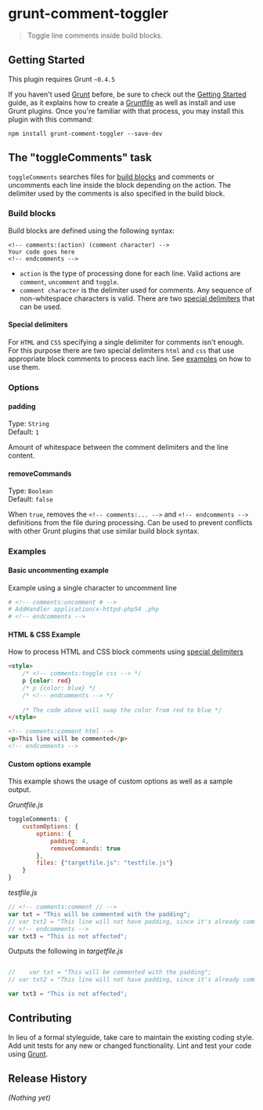 # grunt-comment-toggler

> Toggle line comments inside build blocks.

## Getting Started
This plugin requires Grunt `~0.4.5`

If you haven't used [Grunt](http://gruntjs.com/) before, be sure to check out
the [Getting Started](http://gruntjs.com/getting-started) guide, as it explains
how to create a [Gruntfile](http://gruntjs.com/sample-gruntfile) as well as
install and use Grunt plugins. Once you're familiar with that process, you may
install this plugin with this command:

```shell
npm install grunt-comment-toggler --save-dev
```

## The "toggleComments" task
`toggleComments` searches files for [build blocks](#build-blocks) and comments
or uncomments each line inside the block depending on the action. The delimiter
used by the comments is also specified in the build block.

### Build blocks
Build blocks are defined using the following syntax:
```
<!-- comments:(action) (comment character) -->
Your code goes here
<!-- endcomments -->
```
- `action` is the type of processing done for each line. Valid actions are
`comment`, `uncomment` and `toggle`.
- `comment character` is the delimiter used for comments. Any sequence of
non-whitespace characters is valid. There are two
[special delimiters](#special-delimiters) that can be used.

#### Special delimiters
For `HTML` and `CSS` specifying a single delimiter for comments isn't enough.
For this purpose there are two special delimiters `html` and `css` that use
appropriate block comments to process each line. See [examples](#examples) on
how to use them.

### Options
#### padding
Type: `String`  
Default: `1`

Amount of whitespace between the comment delimiters and the line content.

#### removeCommands
Type: `Boolean`  
Default: `false`

When `true`, removes the `<!-- comments:... -->` and `<!-- endcomments -->`
definitions from the file during processing. Can be used to prevent conflicts
with other Grunt plugins that use similar build block syntax.

### Examples
#### Basic uncommenting example
Example using a single character to uncomment line
```apache
# <!-- comments:uncomment # -->
# AddHandler application/x-httpd-php54 .php
# <!-- endcomments -->
```

#### HTML & CSS Example
How to process HTML and CSS block comments using
[special delimiters](#special-delimiters)
```html
<style>
    /* <!-- comments:toggle css --> */
    p {color: red}
    /* p {color: blue} */
    /* <!-- endcomments --> */
    
    /* The code above will swap the color from red to blue */
</style>

<!-- comments:comment html -->
<p>This line will be commented</p>
<!-- endcomments -->
```

#### Custom options example
This example shows the usage of custom options as well as a sample output.

*Gruntfile.js*
```js
toggleComments: {
    customOptions: {
        options: {
            padding: 4,
            removeCommands: true
        },
        files: {"targetfile.js": "testfile.js"}
    }
}
```

*testfile.js*
```js
// <!-- comments:comment // -->
var txt = "This will be commented with the padding";
// var txt2 = "This line will not have padding, since it's already commented";
// <!-- endcomments -->
var txt3 = "This is not affected";
```

Outputs the following in *targetfile.js*
```js

//    var txt = "This will be commented with the padding";
// var txt2 = "This line will not have padding, since it's already commented";

var txt3 = "This is not affected";
```

## Contributing
In lieu of a formal styleguide, take care to maintain the existing coding style.
Add unit tests for any new or changed functionality. Lint and test your code
using [Grunt](http://gruntjs.com/).

## Release History
_(Nothing yet)_
